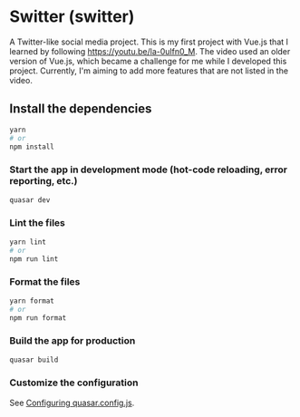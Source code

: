 # Switter (switter)

A Twitter-like social media project. This is my first project with Vue.js that I learned by following https://youtu.be/la-0ulfn0_M.
The video used an older version of Vue.js, which became a challenge for me while I developed this project.
Currently, I'm aiming to add more features that are not listed in the video.

## Install the dependencies

```bash
yarn
# or
npm install
```

### Start the app in development mode (hot-code reloading, error reporting, etc.)

```bash
quasar dev
```

### Lint the files

```bash
yarn lint
# or
npm run lint
```

### Format the files

```bash
yarn format
# or
npm run format
```

### Build the app for production

```bash
quasar build
```

### Customize the configuration

See [Configuring quasar.config.js](https://v2.quasar.dev/quasar-cli-vite/quasar-config-js).
